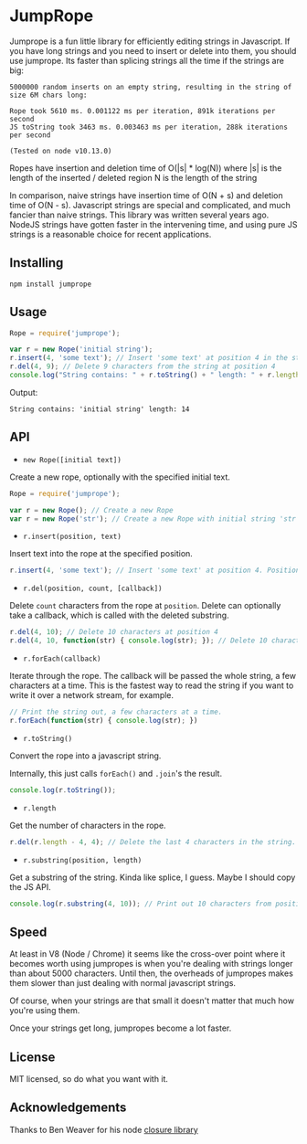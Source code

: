 JumpRope
========

Jumprope is a fun little library for efficiently editing strings in Javascript. If you have long strings and you need to insert or delete into them, you should use jumprope. Its faster than splicing strings all the time if the strings are big:

    5000000 random inserts on an empty string, resulting in the string of size 6M chars long:

    Rope took 5610 ms. 0.001122 ms per iteration, 891k iterations per second
    JS toString took 3463 ms. 0.003463 ms per iteration, 288k iterations per second

    (Tested on node v10.13.0)


Ropes have insertion and deletion time of O(|s| * log(N)) where
|s| is the length of the inserted / deleted region
N is the length of the string

In comparison, naive strings have insertion time of O(N + s) and deletion time of O(N - s). Javascript strings are special and complicated, and much fancier than naive strings. This library was written several years ago. NodeJS strings have gotten faster in the intervening time, and using pure JS strings is a reasonable choice for recent applications.


Installing
----------

    npm install jumprope

Usage
-----

```javascript
Rope = require('jumprope');

var r = new Rope('initial string');
r.insert(4, 'some text'); // Insert 'some text' at position 4 in the string
r.del(4, 9); // Delete 9 characters from the string at position 4
console.log("String contains: " + r.toString() + " length: " + r.length);
```

Output:

    String contains: 'initial string' length: 14

API
---

* `new Rope([initial text])`

Create a new rope, optionally with the specified initial text.

```javascript
Rope = require('jumprope');

var r = new Rope(); // Create a new Rope
var r = new Rope('str'); // Create a new Rope with initial string 'str'
```

* `r.insert(position, text)`

Insert text into the rope at the specified position.

```javascript
r.insert(4, 'some text'); // Insert 'some text' at position 4. Position must be inside the string.
```

* `r.del(position, count, [callback])`

Delete `count` characters from the rope at `position`. Delete can optionally take a callback, which is called with the deleted substring.

```javascript
r.del(4, 10); // Delete 10 characters at position 4
r.del(4, 10, function(str) { console.log(str); }); // Delete 10 characters, and print them out.
```

* `r.forEach(callback)`

Iterate through the rope. The callback will be passed the whole string, a few characters at a time. This is the fastest way to read the string if you want to write it over a network stream, for example.

```javascript
// Print the string out, a few characters at a time.
r.forEach(function(str) { console.log(str); })
```

* `r.toString()`

Convert the rope into a javascript string.

Internally, this just calls `forEach()` and `.join`'s the result.

```javascript
console.log(r.toString());
```

* `r.length`

Get the number of characters in the rope.

```javascript
r.del(r.length - 4, 4); // Delete the last 4 characters in the string.
```

* `r.substring(position, length)`

Get a substring of the string. Kinda like splice, I guess. Maybe I should copy the JS API.

```javascript
console.log(r.substring(4, 10)); // Print out 10 characters from position 4 onwards.
```

Speed
-----

At least in V8 (Node / Chrome) it seems like the cross-over point where it becomes worth using jumpropes is when you're dealing with strings longer than about 5000 characters. Until then, the overheads of jumpropes makes them slower than just dealing with normal javascript strings.

Of course, when your strings are that small it doesn't matter that much how you're using them.

Once your strings get long, jumpropes become a lot faster.


License
-------

MIT licensed, so do what you want with it.


Acknowledgements
----------------

Thanks to Ben Weaver for his node [closure library](https://github.com/weaver/scribbles/tree/master/node/google-closure/)
